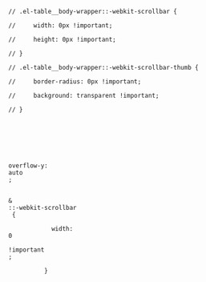```
// .el-table__body-wrapper::-webkit-scrollbar {
```

```
//     width: 0px !important;
```

```
//     height: 0px !important;
```

```
// }
```

```
// .el-table__body-wrapper::-webkit-scrollbar-thumb {
```

```
//     border-radius: 0px !important;
```

```
//     background: transparent !important;
```

```
// }







```

```
overflow-y: 
auto
;
```

```
          
&
::-webkit-scrollbar
 {
```

```
            width: 
0
 
!important
;
```

```
          }

```